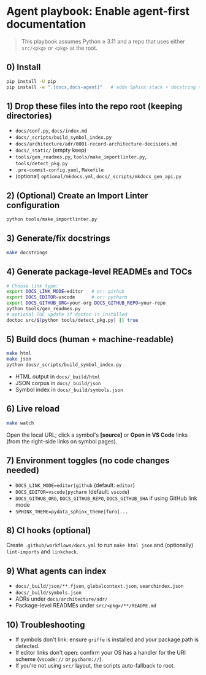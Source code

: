 # Agent playbook: Enable agent-first documentation

> This playbook assumes Python ≥ 3.11 and a repo that uses either `src/<pkg>` or `<pkg>` at the root.

## 0) Install
```bash
pip install -U pip
pip install -e ".[docs,docs-agent]"   # adds Sphinx stack + docstring tools
```

## 1) Drop these files into the repo root (keeping directories)
- `docs/conf.py`, `docs/index.md`
- `docs/_scripts/build_symbol_index.py`
- `docs/architecture/adr/0001-record-architecture-decisions.md`
- `docs/_static/` (empty keep)
- `tools/gen_readmes.py`, `tools/make_importlinter.py`, `tools/detect_pkg.py`
- `.pre-commit-config.yaml`, `Makefile`
- (optional) `optional/mkdocs.yml`, `docs/_scripts/mkdocs_gen_api.py`

## 2) (Optional) Create an Import Linter configuration
```bash
python tools/make_importlinter.py
```

## 3) Generate/fix docstrings
```bash
make docstrings
```

## 4) Generate package-level READMEs and TOCs
```bash
# Choose link type:
export DOCS_LINK_MODE=editor   # or: github
export DOCS_EDITOR=vscode      # or: pycharm
export DOCS_GITHUB_ORG=your-org DOCS_GITHUB_REPO=your-repo
python tools/gen_readmes.py
# optional TOC update if doctoc is installed
doctoc src/$(python tools/detect_pkg.py) || true
```

## 5) Build docs (human + machine-readable)
```bash
make html
make json
python docs/_scripts/build_symbol_index.py
```

- HTML output in `docs/_build/html`
- JSON corpus in `docs/_build/json`
- Symbol index in `docs/_build/symbols.json`

## 6) Live reload
```bash
make watch
```
Open the local URL; click a symbol's **[source]** or **Open in VS Code** links (from the right-side links on symbol pages).

## 7) Environment toggles (no code changes needed)
- `DOCS_LINK_MODE=editor|github` (default: `editor`)
- `DOCS_EDITOR=vscode|pycharm` (default: `vscode`)
- `DOCS_GITHUB_ORG`, `DOCS_GITHUB_REPO`, `DOCS_GITHUB_SHA` if using GitHub link mode
- `SPHINX_THEME=pydata_sphinx_theme|furo|...`

## 8) CI hooks (optional)
Create `.github/workflows/docs.yml` to run `make html json` and (optionally) `lint-imports` and `linkcheck`.

## 9) What agents can index
- `docs/_build/json/**.fjson`, `globalcontext.json`, `searchindex.json`
- `docs/_build/symbols.json`
- ADRs under `docs/architecture/adr/`
- Package-level READMEs under `src/<pkg>/**/README.md`

## 10) Troubleshooting
- If symbols don't link: ensure `griffe` is installed and your package path is detected.
- If editor links don't open: confirm your OS has a handler for the URI scheme (`vscode://` or `pycharm://`).
- If you're not using `src/` layout, the scripts auto-fallback to root.
